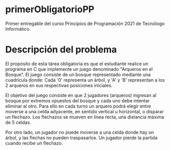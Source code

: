 # primerObligatorioPP
Primer entregable del curso Principios de Programación 2021 de Tecnólogo Informático.

# Descripción del problema
El propósito de esta tárea obligatoria es que el estudiante realice un programa en C que implemente un juego denominado "Arqueros en el Bosque".
El juego consiste de un bosque representado mediante una cuadrícula donde: 
  Cada '0' representa un árbol, y 'A' y 'B' representan a los 2 arqueros en sus respectivas posiciones     iniciales.
  
El objetivo del juego consiste en que 2 jugadores (arqueros) ingresan al bosque por extremos opuestos del bosque y cada uno debe intentar eliminar al otro. Para ello en cada turno un arquero podrá elegir entre moverse a una celda adyacente, en sentido vertical u horizontal, o disparar un flechazo. Los flechazos se mueven en línea recta, una distancia máxima de 5 celdas.

Por otro lado, un jugador no puede moverse a una celda donde hay un árbol, y las flechas no pueden traspasarlos. Un jugador pierde la partida cuando recibe un flechazo.
